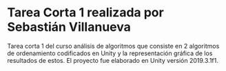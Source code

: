 # Tarea Corta 1 realizada por Sebastián Villanueva
Tarea corta 1 del curso análisis de algoritmos que consiste en 2 algoritmos de ordenamiento codificados en Unity y la representación gráfica de los resultados de estos. El proyecto fue elaborado en Unity versión 2019.3.1f1.
